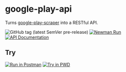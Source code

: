 # google-play-api

Turns [google-play-scraper](https://github.com/facundoolano/google-play-scraper/) into a RESTful API.

![GitHub tag (latest SemVer pre-release)](https://img.shields.io/github/v/tag/srikanthlogic/google-play-api?include_prereleases&label=version) [![Newman Run](https://github.com/srikanthlogic/google-play-api/actions/workflows/newman.yml/badge.svg)](https://github.com/srikanthlogic/google-play-api/actions/workflows/newman.yml) [![API Documentation](https://img.shields.io/badge/api-documentation-brightgreen)](https://documenter.getpostman.com/view/14476425/UUy4ckAz)

## Try
[![Run in Postman](https://run.pstmn.io/button.svg)](https://app.getpostman.com/run-collection/14476425-6c81de84-6e95-48af-8f67-2c9d993a6162?action=collection%2Ffork&collection-url=entityId%3D14476425-6c81de84-6e95-48af-8f67-2c9d993a6162%26entityType%3Dcollection%26workspaceId%3D8dad75f0-8f24-4de1-b8d8-f78d2b788df8#?env%5BGoogle%20Play%20API%20-%20srik.me%5D=W3sia2V5IjoiSE9TVCIsInZhbHVlIjoiaHR0cHM6Ly9ncGxheWFwaS5zcmlrLm1lIiwiZW5hYmxlZCI6dHJ1ZSwic2Vzc2lvblZhbHVlIjoiaHR0cHM6Ly9ncGxheWFwaS5zcmlrLm1lIiwic2Vzc2lvbkluZGV4IjowfV0=) [![Try in PWD](https://raw.githubusercontent.com/play-with-docker/stacks/master/assets/images/button.png)](https://labs.play-with-docker.com/?stack=https://gist.githubusercontent.com/srikanthlogic/49d3dd76cf1117f775fdc5c9746cd091/raw/7b76ef0dcf51fa33f7ca552a7f8667ed5d5a8223/docker-compose.yml)

